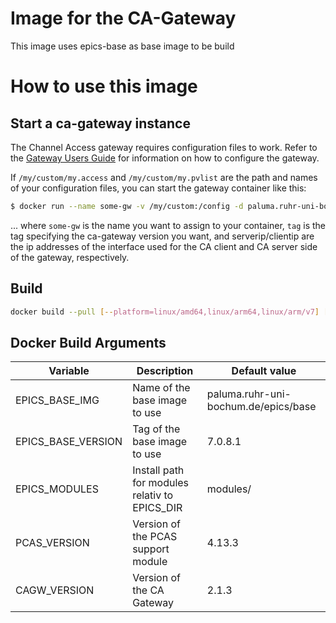 # Image for the CA-Gateway

This image uses epics-base as base image to be build

# How to use this image

## Start a ca-gateway instance

The Channel Access gateway requires configuration files to work.
Refer to the [Gateway Users Guide](https://epics.anl.gov/EpicsDocumentation/ExtensionsManuals/Gateway/Gateway.html) for information on how to configure the gateway.

If `/my/custom/my.access` and `/my/custom/my.pvlist` are the path and names of your configuration files, you can start the gateway container like this:
```bash
$ docker run --name some-gw -v /my/custom:/config -d paluma.ruhr-uni-bochum.de/epics/ca-gateway:tag -cip clientip -sip serverip -pvlist my.pvlist -access my.access
```
... where `some-gw` is the name you want to assign to your container, `tag` is the tag specifying the ca-gateway version you want, and serverip/clientip are the ip addresses of the interface used for the CA client and CA server side of the gateway, respectively.

## Build

```bash
docker build --pull [--platform=linux/amd64,linux/arm64,linux/arm/v7] [--push] --build-arg PCAS_VERSION=<VERSION> --build-arg CAGW_VERSION=<VERSION> -t <REGISTRY>/base:<TAG> .
```

## Docker Build Arguments

| Variable                 | Description                                             | Default value                        |
|--------------------------|---------------------------------------------------------|--------------------------------------|
| EPICS_BASE_IMG           | Name of the base image to use                           | paluma.ruhr-uni-bochum.de/epics/base |
| EPICS_BASE_VERSION       | Tag of the base image to use                            | 7.0.8.1                              |
| EPICS_MODULES            | Install path for modules relativ to EPICS_DIR           | modules/                             |
| PCAS_VERSION             | Version of the PCAS support module                      | 4.13.3                               |
| CAGW_VERSION             | Version of the CA Gateway                               | 2.1.3                                |

